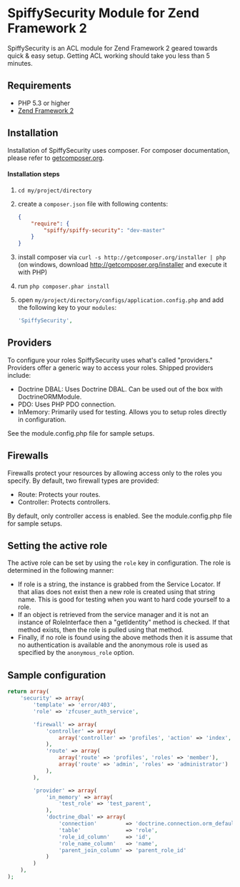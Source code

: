 # SpiffySecurity Module for Zend Framework 2

SpiffySecurity is an ACL module for Zend Framework 2 geared towards quick & easy setup. Getting ACL
working should take you less than 5 minutes.

## Requirements
 - PHP 5.3 or higher
 - [Zend Framework 2](http://www.github.com/zendframework/zf2)

## Installation

Installation of SpiffySecurity uses composer. For composer documentation, please refer to
[getcomposer.org](http://getcomposer.org/).

#### Installation steps

  1. `cd my/project/directory`
  2. create a `composer.json` file with following contents:

     ```json
     {
         "require": {
             "spiffy/spiffy-security": "dev-master"
         }
     }
     ```
  3. install composer via `curl -s http://getcomposer.org/installer | php` (on windows, download
     http://getcomposer.org/installer and execute it with PHP)
  4. run `php composer.phar install`
  5. open `my/project/directory/configs/application.config.php` and add the following key to your `modules`:

     ```php
     'SpiffySecurity',
     ```

## Providers

To configure your roles SpiffySecurity uses what's called "providers." Providers offer a generic way
to access your roles. Shipped providers include:

  - Doctrine DBAL: Uses Doctrine DBAL. Can be used out of the box with DoctrineORMModule.
  - PDO: Uses PHP PDO connection.
  - InMemory: Primarily used for testing. Allows you to setup roles directly in configuration.

See the module.config.php file for sample setups.

## Firewalls

Firewalls protect your resources by allowing access only to the roles you specify. By default, two
firewall types are provided:

  - Route: Protects your routes.
  - Controller: Protects controllers.

By default, only controller access is enabled. See the module.config.php file for sample setups.

## Setting the active role

The active role can be set by using the `role` key in configuration. The role is determined in the following manner:

  - If role is a string, the instance is grabbed from the Service Locator. If that alias does not exist then a new
    role is created using that string name. This is good for testing when you want to hard code yourself to a role.
  - If an object is retrieved from the service manager and it is not an instance of RoleInterface then
    a "getIdentity" method is checked. If that method exists, then the role is pulled using that method.
  - Finally, if no role is found using the above methods then it is assume that no authentication is available and
    the anonymous role is used as specified by the `anonymous_role` option.

## Sample configuration

```php
return array(
    'security' => array(
        'template' => 'error/403',
        'role' => 'zfcuser_auth_service',

        'firewall' => array(
            'controller' => array(
                array('controller' => 'profiles', 'action' => 'index', 'roles' => 'member')
            ),
            'route' => array(
                array('route' => 'profiles', 'roles' => 'member'),
                array('route' => 'admin', 'roles' => 'administrator')
            ),
        ),

        'provider' => array(
            'in_memory' => array(
                'test_role' => 'test_parent',
            ),
            'doctrine_dbal' => array(
                'connection'         => 'doctrine.connection.orm_default',
                'table'              => 'role',
                'role_id_column'     => 'id',
                'role_name_column'   => 'name',
                'parent_join_column' => 'parent_role_id'
            )
        )
    ),
);
```